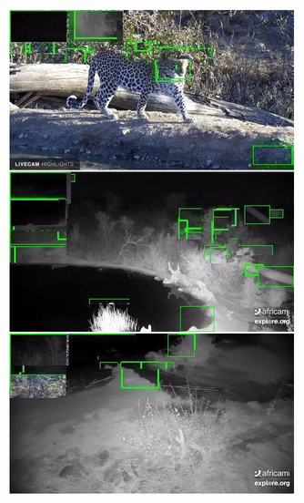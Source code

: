 ![20200808-232238-235243](in/20200808/20200808-232238-235243_0_.jpg)
![20200808-235248-000003](in/20200808/20200808-235248-000003_0_.jpg)
![20200809-000008-003013](in/20200809/20200809-000008-003013_0_.jpg)
